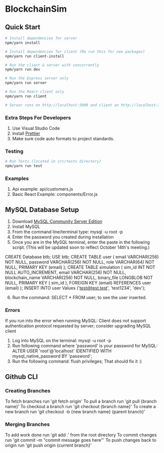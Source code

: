 <!-- @format -->

# BlockchainSim

## Quick Start

```bash
# Install dependencies for server
npm/yarn install

# Install dependencies for client (Re run this for new packages)
npm/yarn run client-install

# Run the client & server with concurrently
npm/yarn run dev

# Run the Express server only
npm/yarn run server

# Run the React client only
npm/yarn run client

# Server runs on http://localhost:5000 and client on http://localhost:3000
```

### Extra Steps For Developers 

1. Use Visual Studio Code
2. Install [Prettier](https://marketplace.visualstudio.com/items?itemName=esbenp.prettier-vscode)
3. Make sure code auto formats to project standards.

### Testing

```bash
# Run Tests (located in src/tests directory)
npm/yarn run test
```

### Examples

1. Api example: api/customers.js
2. Basic React Example: components/Error.js

## MySQL Database Setup

1. Download [MySQL Community Server Edition](https://dev.mysql.com/downloads/mysql/)
2. Install MySQL
3. From the command line/terminal type: mysql -u root -p
4. Enter the password you created during installation
5. Once you are in the MySQL terminal, enter the paste in the following script. (This will be updated soon to reflect October 14th's meeting.)

CREATE Database btb;
USE btb;
CREATE TABLE user (
  email VARCHAR(256) NOT NULL,
  password VARCHAR(256) NOT NULL,
  role VARCHAR(64) NOT NULL,
  PRIMARY KEY (email)
 );
CREATE TABLE simulation (
  sim_id INT NOT NULL AUTO_INCREMENT,
  email VARCHAR(256) NOT NULL,
  blockchain_name VARCHAR(256) NOT NULL,
  binary_file LONGBLOB NOT NULL,
  PRIMARY KEY ( sim_id ),
  FOREIGN KEY (email) REFERENCES user (email)
 );
INSERT INTO user Values ('test@test.test', 'test1234', 'dev');

6. Run the command: SELECT * FROM user; to see the user inserted.

### Errors
If you run into the error when running MySQL: Client does not support authentication protocol requested by server; consider upgrading MySQL client
1. Log into MySQL on the terminal: mysql -u root -p
2. Run following command where 'password' is your password for MySQL: ALTER USER 'root'@'localhost' IDENTIFIED WITH mysql_native_password BY 'password';
3. Run the following command: flush privileges;
That should fix it :)

## Github CLI

### Creating Branches
To fetch branches run 'git fetch origin'
To pull a branch run 'git pull {branch name}'
To checkout a branch run 'git checkout {branch name}'
To create a new branch run 'git checkout -b {new branch name} {parent branch}'

### Merging Branches
To add work done run 'git add .' from the root directory
To commit changes run 'git commit -m "commit message goes here"'
To push changes back to origin run 'git push origin {current branch}'


